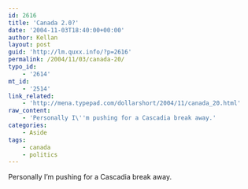 ```yaml
---
id: 2616
title: 'Canada 2.0?'
date: '2004-11-03T18:40:00+00:00'
author: Kellan
layout: post
guid: 'http://lm.quxx.info/?p=2616'
permalink: /2004/11/03/canada-20/
typo_id:
    - '2614'
mt_id:
    - '2514'
link_related:
    - 'http://mena.typepad.com/dollarshort/2004/11/canada_20.html'
raw_content:
    - 'Personally I\''m pushing for a Cascadia break away.'
categories:
    - Aside
tags:
    - canada
    - politics
---
```


Personally I’m pushing for a Cascadia break away.